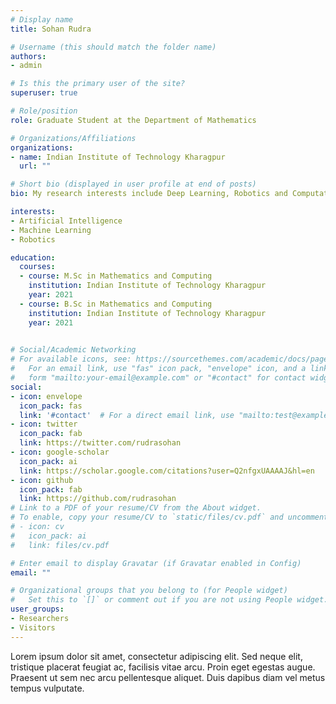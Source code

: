 ```yaml
---
# Display name
title: Sohan Rudra

# Username (this should match the folder name)
authors:
- admin

# Is this the primary user of the site?
superuser: true

# Role/position
role: Graduate Student at the Department of Mathematics

# Organizations/Affiliations
organizations:
- name: Indian Institute of Technology Kharagpur
  url: ""

# Short bio (displayed in user profile at end of posts)
bio: My research interests include Deep Learning, Robotics and Computational Mathematics.

interests:
- Artificial Intelligence
- Machine Learning
- Robotics

education:
  courses:
  - course: M.Sc in Mathematics and Computing
    institution: Indian Institute of Technology Kharagpur
    year: 2021
  - course: B.Sc in Mathematics and Computing
    institution: Indian Institute of Technology Kharagpur
    year: 2021
 

# Social/Academic Networking
# For available icons, see: https://sourcethemes.com/academic/docs/page-builder/#icons
#   For an email link, use "fas" icon pack, "envelope" icon, and a link in the
#   form "mailto:your-email@example.com" or "#contact" for contact widget.
social:
- icon: envelope
  icon_pack: fas
  link: '#contact'  # For a direct email link, use "mailto:test@example.org".
- icon: twitter
  icon_pack: fab
  link: https://twitter.com/rudrasohan
- icon: google-scholar
  icon_pack: ai
  link: https://scholar.google.com/citations?user=Q2nfgxUAAAAJ&hl=en
- icon: github
  icon_pack: fab
  link: https://github.com/rudrasohan
# Link to a PDF of your resume/CV from the About widget.
# To enable, copy your resume/CV to `static/files/cv.pdf` and uncomment the lines below.
# - icon: cv
#   icon_pack: ai
#   link: files/cv.pdf

# Enter email to display Gravatar (if Gravatar enabled in Config)
email: ""

# Organizational groups that you belong to (for People widget)
#   Set this to `[]` or comment out if you are not using People widget.
user_groups:
- Researchers
- Visitors
---
```



Lorem ipsum dolor sit amet, consectetur adipiscing elit. Sed neque elit, tristique placerat feugiat ac, facilisis vitae arcu. Proin eget egestas augue. Praesent ut sem nec arcu pellentesque aliquet. Duis dapibus diam vel metus tempus vulputate.
